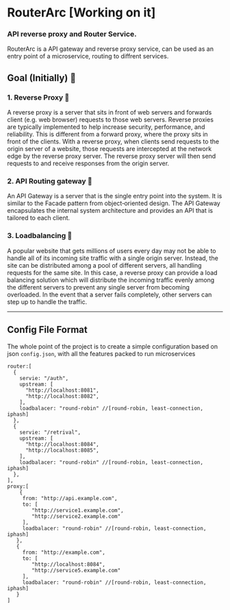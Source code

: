 # RouterArc [Working on it] 
### API reverse proxy and Router Service.


RouterArc is a API gateway and reverse proxy service, can be used as an entry point of a microservice,
routing to diffrent services. 


## Goal (Initially) 🍺

### 1. Reverse Proxy  🔀

A reverse proxy is a server that sits in front of web servers and forwards client (e.g. web browser) requests to those web servers. Reverse proxies are typically implemented to help increase security, performance, and reliability. 
This is different from a forward proxy, where the proxy sits in front of the clients. With a reverse proxy, when clients send requests to the origin server of a website, those requests are intercepted at the network edge by the reverse proxy server. The reverse proxy server will then send requests to and receive responses from the origin server.

### 2. API Routing gateway  🚏

An API Gateway is a server that is the single entry point into the system. It is similar to the Facade pattern from object‑oriented design. The API Gateway encapsulates the internal system architecture and provides an API that is tailored to each client.

### 3. Loadbalancing 🚥

 A popular website that gets millions of users every day may not be able to handle all of its incoming site traffic with a single origin server. Instead, the site can be distributed among a pool of different servers, all handling requests for the same site. In this case, a reverse proxy can provide a load balancing solution which will distribute the incoming traffic evenly among the different servers to prevent any single server from becoming overloaded. In the event that a server fails completely, other servers can step up to handle the traffic.

<hr>

## Config File Format

The whole point of the project is to create a simple configuration based on json ```config.json```,
with all the features packed to run microservices 

```
router:[
  {
    servie: "/auth",
    upstream: [
      "http://localhost:8081",
      "http://localhost:8082",
    ],
    loadbalacer: "round-robin" //[round-robin, least-connection, iphash]
  },
  {
    servie: "/retrival",
    upstream: [
      "http://localhost:8084",
      "http://localhost:8085",
    ],
    loadbalacer: "round-robin" //[round-robin, least-connection, iphash]
  },  
],
proxy:[
    {
     from: "http://api.example.com",
     to: [
        "http://service1.example.com",
        "http://service2.example.com"
     ],
     loadbalacer: "round-robin" //[round-robin, least-connection, iphash]
   },
   {
     from: "http://example.com",
     to: [
        "http://localhost:8084",
        "http://service5.example.com"
     ],
     loadbalacer: "round-robin" //[round-robin, least-connection, iphash]
   }
]


```

